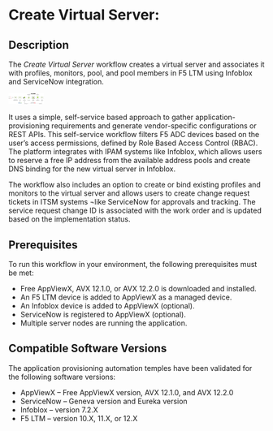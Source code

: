 <h1>Create Virtual Server:</h1>
<h2>Description&nbsp;</h2>
<p>The <em>Create Virtual Server </em>workflow creates a virtual server and associates it with profiles, monitors, pool, and pool members in F5 LTM using Infoblox and ServiceNow integration.</p>
<p><img src="https://github.com/AppViewX/AVX-12.X-Visual-Workflows/blob/master/Create%20Virtual%20Server/docs/img/Automating%20Virtual%20Server%20creation%20with%20AppViewX_1.0-01-04.png" alt="Create virtual server flow diagram" width="70" /></p>
<p>It uses a simple, self-service based approach to gather application-provisioning requirements and generate vendor-specific configurations or REST APIs. This self-service workflow filters F5 ADC devices based on the user&rsquo;s access permissions, defined by Role Based Access Control (RBAC). The platform integrates with IPAM systems like Infoblox, which allows users to reserve a free IP address from the available address pools and create DNS binding for the new virtual server in Infoblox.</p>
<p>The workflow also includes an option to create or bind existing profiles and monitors to the virtual server and allows users to create change request tickets in ITSM systems &not;like ServiceNow for approvals and tracking. The service request change ID is associated with the work order and is updated based on the implementation status.</p>
<h2><strong>Prerequisites </strong></h2>
<p>To run this workflow in your environment, the following prerequisites must be met:</p>
<ul>
<li>Free AppViewX, AVX 12.1.0, or AVX 12.2.0 is downloaded and installed.</li>
<li>An F5 LTM device is added to AppViewX as a managed device.</li>
<li>An Infoblox device is added to AppViewX (optional).</li>
<li>ServiceNow is registered to AppViewX (optional).</li>
<li>Multiple server nodes are running the application.</li>
</ul>
<h2><strong>Compatible Software Versions </strong></h2>
<p>The application provisioning automation temples have been validated for the following software versions:</p>
<ul>
<li>AppViewX &ndash; Free AppViewX version, AVX 12.1.0, and AVX 12.2.0</li>
<li>ServiceNow &ndash; Geneva version and Eureka version</li>
<li>Infoblox &ndash; version 7.2.X</li>
<li>F5 LTM &ndash; version 10.X, 11.X, or 12.X</li>
</ul>